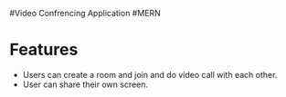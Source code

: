 
#Video Confrencing Application #MERN
# Features
  - Users can create a room and join and do video call with each
      other. 
  - User can share their own screen.
 


